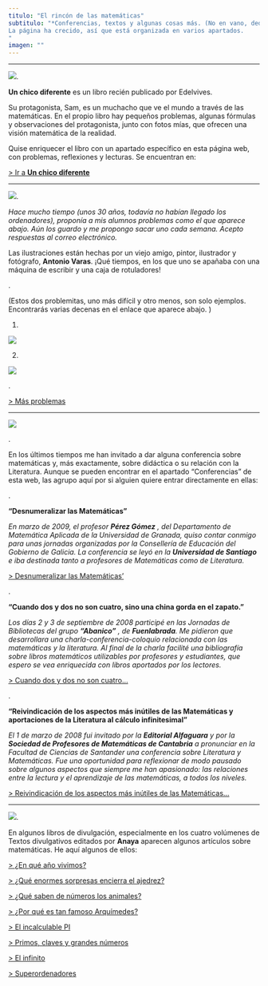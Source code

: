 ```yaml
---
titulo: "El rincón de las matemáticas"
subtitulo: "*Conferencias, textos y algunas cosas más. (No en vano, dediqué a su enseñanza buena parte de mi vida.)*La página ha crecido, así que está organizada en varios apartados."
imagen: ""
---
```

* * *

![](/imagenes/matematicas/libreta_un_chico_diferente.jpg).

**Un chico diferente** es un libro recién publicado por Edelvives.

Su protagonista, Sam, es un muchacho que ve el mundo a través de las
matemáticas. En el propio libro hay pequeños problemas, algunas fórmulas y
observaciones del protagonista, junto con fotos mías, que ofrecen una visión
matemática de la realidad.

Quise enriquecer el libro con un apartado específico en esta página web, con
problemas, reflexiones y lecturas. Se encuentran en:

[> Ir a **Un chico
diferente**](http://www.ricardogomez.com/ver/mislibros/unchicodiferente)

* * *

![](/imagenes/matematicas/libreta_problemitas.jpg).

_Hace mucho tiempo (unos 30 años, todavía no habían llegado los ordenadores),
proponía a mis alumnos problemas como el que aparece abajo. Aún los guardo y
me propongo sacar uno cada semana. Acepto respuestas al correo electrónico._

Las ilustraciones están hechas por un viejo amigo, pintor, ilustrador y
fotógrafo, **Antonio Varas**. ¡Qué tiempos, en los que uno se apañaba con una
máquina de escribir y una caja de rotuladores!

.

(Estos dos problemitas, uno más difícil y otro menos, son solo ejemplos.
Encontrarás varias decenas en el enlace que aparece abajo. )

1.

![](/imagenes/matematicas/escanear0002bpeq.jpg)

2.

![](/imagenes/matematicas/escanear0006bpeq.jpg)

.

[> Más problemas](/ver/matematicas/cajaproblemas)

* * *

![](/imagenes/matematicas/libreta_conferencias.jpg)

.

En los últimos tiempos me han invitado a dar alguna conferencia sobre
matemáticas y, más exactamente, sobre didáctica o su relación con la
Literatura. Aunque se pueden encontrar en el apartado “Conferencias” de esta
web, las agrupo aquí por si alguien quiere entrar directamente en ellas:

.

**“Desnumeralizar las Matemáticas”**

_En marzo de 2009, el profesor **Pérez Gómez** , del Departamento de
Matemática Aplicada de la Universidad de Granada, quiso contar conmigo para
unas jornadas organizadas por la Consellería de Educación del Gobierno de
Galicia. La conferencia se leyó en la **Universidad de Santiago** e iba
destinada tanto a profesores de Matemáticas como de Literatura._

[> Desnumeralizar las Matemáticas’](/ver/conferencias/confe_santiago)

.

**“Cuando dos y dos no son cuatro, sino una china gorda en el zapato.”**

_Los días 2 y 3 de septiembre de 2008 participé en las Jornadas de
Bibliotecas del grupo **“Abanico”** , de **Fuenlabrada**. Me pidieron que
desarrollara una charla-conferencia-coloquio relacionada con las matemáticas
y la literatura. Al final de la charla facilité una bibliografía sobre libros
matemáticos utilizables por profesores y estudiantes, que espero se vea
enriquecida con libros aportados por los lectores._

[> Cuando dos y dos no son cuatro…](/ver/conferencias/matsylitfuenlabrada)

.

**“Reivindicación de los aspectos más inútiles de las Matemáticas y
aportaciones de la Literatura al cálculo infinitesimal”**

_El 1 de marzo de 2008 fui invitado por la **Editorial Alfaguara** y por la
**Sociedad de Profesores de Matemáticas de Cantabria** a pronunciar en la
Facultad de Ciencias de Santander una conferencia sobre Literatura y
Matemáticas. Fue una oportunidad para reflexionar de modo pausado sobre
algunos aspectos que siempre me han apasionado: las relaciones entre la
lectura y el aprendizaje de las matemáticas, a todos los niveles._

[> Reivindicación de los aspectos más inútiles de las
Matemáticas…](/ver/conferencias/literaturaymatematicas)

* * *

![](/imagenes/matematicas/libreta_textos_matematicos.jpg).

En algunos libros de divulgación, especialmente en los cuatro volúmenes de
Textos divulgativos editados por **Anaya** aparecen algunos artículos sobre
matemáticas. He aquí algunos de ellos:

[> ¿En qué año vivimos?](/ver/matematicas/calendario)

[> ¿Qué enormes sorpresas encierra el ajedrez?](/ver/matematicas/ajedrez)

[> ¿Qué saben de números los animales?](/ver/matematicas/animales)

[> ¿Por qué es tan famoso Arquímedes?](/ver/matematicas/arquimedes)

[> El incalculable PI](/ver/matematicas/incalculablepi)

[> Primos, claves y grandes números](/ver/matematicas/primos)

[> El infinito](/ver/matematicas/infinito)

[> Superordenadores](/ver/matematicas/superordenadores)


